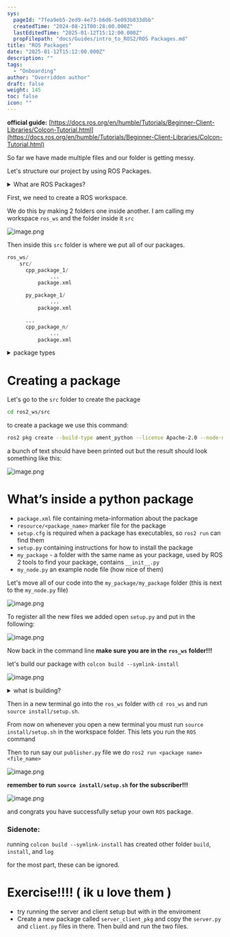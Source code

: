 ```yaml
---
sys:
  pageId: "7fea9eb5-2ed9-4e73-b6d6-5e093b833dbb"
  createdTime: "2024-08-21T00:28:00.000Z"
  lastEditedTime: "2025-01-12T15:12:00.000Z"
  propFilepath: "docs/Guides/intro_to_ROS2/ROS Packages.md"
title: "ROS Packages"
date: "2025-01-12T15:12:00.000Z"
description: ""
tags:
  - "Onboarding"
author: "Overridden author"
draft: false
weight: 145
toc: false
icon: ""
---
```


**official guide:** [https://docs.ros.org/en/humble/Tutorials/Beginner-Client-Libraries/Colcon-Tutorial.html](https://docs.ros.org/en/humble/Tutorials/Beginner-Client-Libraries/Colcon-Tutorial.html)

So far we have made multiple files and our folder is getting messy.

Let's structure our project by using ROS Packages.

<details>

<summary>What are ROS Packages?</summary>

ROS Packages are, as the name implies, packages of code that are highly sharable between ROS developers.

They consist of a folder, `package.xml` file, and source code

```python
      cpp_package_1/
		      ... imagine much code files here ..
          package.xml
```

</details>

First, we need to create a ROS workspace.

We do this by making 2 folders one inside another. I am calling my workspace `ros_ws` and the folder inside it `src`

![image.png](https://prod-files-secure.s3.us-west-2.amazonaws.com/d518164a-d88e-44d1-a4ee-3adb3bd8bce0/70706947-fd18-4537-a67b-e12946812d31/image.png?X-Amz-Algorithm=AWS4-HMAC-SHA256&X-Amz-Content-Sha256=UNSIGNED-PAYLOAD&X-Amz-Credential=ASIAZI2LB4662DGRVUTY%2F20250325%2Fus-west-2%2Fs3%2Faws4_request&X-Amz-Date=20250325T181141Z&X-Amz-Expires=3600&X-Amz-Security-Token=IQoJb3JpZ2luX2VjELH%2F%2F%2F%2F%2F%2F%2F%2F%2F%2FwEaCXVzLXdlc3QtMiJHMEUCIQClbPMTuMNcxVQD8w84wFyhvedPRip6uQU%2FLD8aTUdLpAIgRsDcTci9Uo3p1tlXh1SvLrRkOHRo6S%2B%2FN%2B2d%2FBKIrLMq%2FwMIGhAAGgw2Mzc0MjMxODM4MDUiDNMIj9aqv4jppZZ4DCrcA4LMSjIEBLQKuVq2%2FRGppzo7gCdh%2FQTWM368w2jIb3Y3EEACROx052MjUdbwbxcCTdNcGlZvYqGsZqz7HjI%2FTTqRBNSy9iOa%2F3thvwbG2Cv1NAeKHOOW21eNhUm8ryaPg2OhysOO2rDCvD6VaEGuHdlyiB1zra7QZKC7NDzb5uEf8qdRILCJko5AZv1kdNjU6%2Bf%2BSxuj5I5GKyNyIwxsAtxX7Y3qyCO2YyMjFPTrW1WLxHAlfXvKoHWmMvOnibyb%2FbjAC%2BdJ8b1Kd1A7ELV%2BgrIvJvHV4azngzFHtaqR4v7FGUlt0OZB3J%2FAJpspQwl%2Fd3l26iYz22PtDD5%2F1VEGLxIOlr93%2FfbAA4C96qEER7%2B9yb4ui%2FmlFeXu2YprU9X2zJhmIyWwJnDR9gKZwAj6%2BUneeRvcGVDBCM%2FD1ZATjMF%2BoeIl8sVZeB%2FXRYH4cU%2F8KZdmOhpj6rjlPOviS%2BfjDB9Q6bC7byeqxxT1K7WHKdfDbeTQ9XFaFvCD%2FYm3UjiPXHiiWABFWrf5FMz8xV6VR6X5xIwKjoxjo4c57NHHv7sz55QP29%2BB1lllSZqx70vZzzYlgrowgqIDiaRL23kZ16%2FFYZPc482VLlADlLq4vPO3nlVnb13uJmQZdrr8MJzFi78GOqUBBz7skgMIuFMoZYVKPlKOb0q7Nb%2BEL2VJNZGvzvuAEl4j7y3HjfYPAC3NWVAba292uPfu9gWgYFxD9kNs46ZS9SvmuW%2B%2FfjfETeZhfgGlFeLegLjIch9hWsphi5itZiukOLO5D7ufdqxTag5kWYlhKjMnRLtKGFmQgHUzzo3xN0W6fQ%2Bvyvxh5b3yNV6gIs%2BwI0mLMCmgIouilOq7WmdmKz2jSHXg&X-Amz-Signature=2a0c08db8a75592bf92d969c1be4ece2784b3275e863f89f7b412b869c89dbfe&X-Amz-SignedHeaders=host&x-id=GetObject)

Then inside this `src` folder is where we put all of our packages.

```python
ros_ws/
    src/
      cpp_package_1/
		      ...
          package.xml

      py_package_1/
		      ...
          package.xml

      ...
      cpp_package_n/
		      ...
          package.xml

```

<details>

<summary>package types</summary>

packages can be either `C++` or python.

the intern file structure is different for each but for this guide we will stick to creating python packages

</details>

# Creating a package

Let's go to the `src` folder to create the package

```bash
cd ros2_ws/src
```

to create a package we use this command:

```bash
ros2 pkg create --build-type ament_python --license Apache-2.0 --node-name my_node my_package
```

a bunch of text should have been printed out but the result should look something like this:

![image.png](https://prod-files-secure.s3.us-west-2.amazonaws.com/d518164a-d88e-44d1-a4ee-3adb3bd8bce0/e6cf1e3f-8512-4a3e-b131-079f800bf3e8/image.png?X-Amz-Algorithm=AWS4-HMAC-SHA256&X-Amz-Content-Sha256=UNSIGNED-PAYLOAD&X-Amz-Credential=ASIAZI2LB4662DGRVUTY%2F20250325%2Fus-west-2%2Fs3%2Faws4_request&X-Amz-Date=20250325T181141Z&X-Amz-Expires=3600&X-Amz-Security-Token=IQoJb3JpZ2luX2VjELH%2F%2F%2F%2F%2F%2F%2F%2F%2F%2FwEaCXVzLXdlc3QtMiJHMEUCIQClbPMTuMNcxVQD8w84wFyhvedPRip6uQU%2FLD8aTUdLpAIgRsDcTci9Uo3p1tlXh1SvLrRkOHRo6S%2B%2FN%2B2d%2FBKIrLMq%2FwMIGhAAGgw2Mzc0MjMxODM4MDUiDNMIj9aqv4jppZZ4DCrcA4LMSjIEBLQKuVq2%2FRGppzo7gCdh%2FQTWM368w2jIb3Y3EEACROx052MjUdbwbxcCTdNcGlZvYqGsZqz7HjI%2FTTqRBNSy9iOa%2F3thvwbG2Cv1NAeKHOOW21eNhUm8ryaPg2OhysOO2rDCvD6VaEGuHdlyiB1zra7QZKC7NDzb5uEf8qdRILCJko5AZv1kdNjU6%2Bf%2BSxuj5I5GKyNyIwxsAtxX7Y3qyCO2YyMjFPTrW1WLxHAlfXvKoHWmMvOnibyb%2FbjAC%2BdJ8b1Kd1A7ELV%2BgrIvJvHV4azngzFHtaqR4v7FGUlt0OZB3J%2FAJpspQwl%2Fd3l26iYz22PtDD5%2F1VEGLxIOlr93%2FfbAA4C96qEER7%2B9yb4ui%2FmlFeXu2YprU9X2zJhmIyWwJnDR9gKZwAj6%2BUneeRvcGVDBCM%2FD1ZATjMF%2BoeIl8sVZeB%2FXRYH4cU%2F8KZdmOhpj6rjlPOviS%2BfjDB9Q6bC7byeqxxT1K7WHKdfDbeTQ9XFaFvCD%2FYm3UjiPXHiiWABFWrf5FMz8xV6VR6X5xIwKjoxjo4c57NHHv7sz55QP29%2BB1lllSZqx70vZzzYlgrowgqIDiaRL23kZ16%2FFYZPc482VLlADlLq4vPO3nlVnb13uJmQZdrr8MJzFi78GOqUBBz7skgMIuFMoZYVKPlKOb0q7Nb%2BEL2VJNZGvzvuAEl4j7y3HjfYPAC3NWVAba292uPfu9gWgYFxD9kNs46ZS9SvmuW%2B%2FfjfETeZhfgGlFeLegLjIch9hWsphi5itZiukOLO5D7ufdqxTag5kWYlhKjMnRLtKGFmQgHUzzo3xN0W6fQ%2Bvyvxh5b3yNV6gIs%2BwI0mLMCmgIouilOq7WmdmKz2jSHXg&X-Amz-Signature=21f9ec7a27ed3d4c5de54e364cac5d3f8be69bdab5951aee51b1d3523b2d3fc9&X-Amz-SignedHeaders=host&x-id=GetObject)

# What’s inside a python package

- `package.xml` file containing meta-information about the package
- `resource/<package_name>` marker file for the package
- `setup.cfg` is required when a package has executables, so `ros2 run` can find them
- `setup.py` containing instructions for how to install the package
- `my_package` - a folder with the same name as your package, used by ROS 2 tools to find your package, contains `__init__.py`
- `my_node.py` an example node file (how nice of them)

Let's move all of our code into the `my_package/my_package` folder (this is next to the `my_node.py` file)

![image.png](https://prod-files-secure.s3.us-west-2.amazonaws.com/d518164a-d88e-44d1-a4ee-3adb3bd8bce0/9ce58f11-0da9-4d3e-b86d-506a9685d378/image.png?X-Amz-Algorithm=AWS4-HMAC-SHA256&X-Amz-Content-Sha256=UNSIGNED-PAYLOAD&X-Amz-Credential=ASIAZI2LB4662DGRVUTY%2F20250325%2Fus-west-2%2Fs3%2Faws4_request&X-Amz-Date=20250325T181141Z&X-Amz-Expires=3600&X-Amz-Security-Token=IQoJb3JpZ2luX2VjELH%2F%2F%2F%2F%2F%2F%2F%2F%2F%2FwEaCXVzLXdlc3QtMiJHMEUCIQClbPMTuMNcxVQD8w84wFyhvedPRip6uQU%2FLD8aTUdLpAIgRsDcTci9Uo3p1tlXh1SvLrRkOHRo6S%2B%2FN%2B2d%2FBKIrLMq%2FwMIGhAAGgw2Mzc0MjMxODM4MDUiDNMIj9aqv4jppZZ4DCrcA4LMSjIEBLQKuVq2%2FRGppzo7gCdh%2FQTWM368w2jIb3Y3EEACROx052MjUdbwbxcCTdNcGlZvYqGsZqz7HjI%2FTTqRBNSy9iOa%2F3thvwbG2Cv1NAeKHOOW21eNhUm8ryaPg2OhysOO2rDCvD6VaEGuHdlyiB1zra7QZKC7NDzb5uEf8qdRILCJko5AZv1kdNjU6%2Bf%2BSxuj5I5GKyNyIwxsAtxX7Y3qyCO2YyMjFPTrW1WLxHAlfXvKoHWmMvOnibyb%2FbjAC%2BdJ8b1Kd1A7ELV%2BgrIvJvHV4azngzFHtaqR4v7FGUlt0OZB3J%2FAJpspQwl%2Fd3l26iYz22PtDD5%2F1VEGLxIOlr93%2FfbAA4C96qEER7%2B9yb4ui%2FmlFeXu2YprU9X2zJhmIyWwJnDR9gKZwAj6%2BUneeRvcGVDBCM%2FD1ZATjMF%2BoeIl8sVZeB%2FXRYH4cU%2F8KZdmOhpj6rjlPOviS%2BfjDB9Q6bC7byeqxxT1K7WHKdfDbeTQ9XFaFvCD%2FYm3UjiPXHiiWABFWrf5FMz8xV6VR6X5xIwKjoxjo4c57NHHv7sz55QP29%2BB1lllSZqx70vZzzYlgrowgqIDiaRL23kZ16%2FFYZPc482VLlADlLq4vPO3nlVnb13uJmQZdrr8MJzFi78GOqUBBz7skgMIuFMoZYVKPlKOb0q7Nb%2BEL2VJNZGvzvuAEl4j7y3HjfYPAC3NWVAba292uPfu9gWgYFxD9kNs46ZS9SvmuW%2B%2FfjfETeZhfgGlFeLegLjIch9hWsphi5itZiukOLO5D7ufdqxTag5kWYlhKjMnRLtKGFmQgHUzzo3xN0W6fQ%2Bvyvxh5b3yNV6gIs%2BwI0mLMCmgIouilOq7WmdmKz2jSHXg&X-Amz-Signature=763dc5661ef9854a80e008ea96e7e76be1054a44099abfd2a2c28242b1b8f82e&X-Amz-SignedHeaders=host&x-id=GetObject)

To register all the new files we added open `setup.py` and put in the following:

![image.png](https://prod-files-secure.s3.us-west-2.amazonaws.com/d518164a-d88e-44d1-a4ee-3adb3bd8bce0/1cd7c262-4cae-4496-9d75-c178537d24a2/image.png?X-Amz-Algorithm=AWS4-HMAC-SHA256&X-Amz-Content-Sha256=UNSIGNED-PAYLOAD&X-Amz-Credential=ASIAZI2LB4662DGRVUTY%2F20250325%2Fus-west-2%2Fs3%2Faws4_request&X-Amz-Date=20250325T181141Z&X-Amz-Expires=3600&X-Amz-Security-Token=IQoJb3JpZ2luX2VjELH%2F%2F%2F%2F%2F%2F%2F%2F%2F%2FwEaCXVzLXdlc3QtMiJHMEUCIQClbPMTuMNcxVQD8w84wFyhvedPRip6uQU%2FLD8aTUdLpAIgRsDcTci9Uo3p1tlXh1SvLrRkOHRo6S%2B%2FN%2B2d%2FBKIrLMq%2FwMIGhAAGgw2Mzc0MjMxODM4MDUiDNMIj9aqv4jppZZ4DCrcA4LMSjIEBLQKuVq2%2FRGppzo7gCdh%2FQTWM368w2jIb3Y3EEACROx052MjUdbwbxcCTdNcGlZvYqGsZqz7HjI%2FTTqRBNSy9iOa%2F3thvwbG2Cv1NAeKHOOW21eNhUm8ryaPg2OhysOO2rDCvD6VaEGuHdlyiB1zra7QZKC7NDzb5uEf8qdRILCJko5AZv1kdNjU6%2Bf%2BSxuj5I5GKyNyIwxsAtxX7Y3qyCO2YyMjFPTrW1WLxHAlfXvKoHWmMvOnibyb%2FbjAC%2BdJ8b1Kd1A7ELV%2BgrIvJvHV4azngzFHtaqR4v7FGUlt0OZB3J%2FAJpspQwl%2Fd3l26iYz22PtDD5%2F1VEGLxIOlr93%2FfbAA4C96qEER7%2B9yb4ui%2FmlFeXu2YprU9X2zJhmIyWwJnDR9gKZwAj6%2BUneeRvcGVDBCM%2FD1ZATjMF%2BoeIl8sVZeB%2FXRYH4cU%2F8KZdmOhpj6rjlPOviS%2BfjDB9Q6bC7byeqxxT1K7WHKdfDbeTQ9XFaFvCD%2FYm3UjiPXHiiWABFWrf5FMz8xV6VR6X5xIwKjoxjo4c57NHHv7sz55QP29%2BB1lllSZqx70vZzzYlgrowgqIDiaRL23kZ16%2FFYZPc482VLlADlLq4vPO3nlVnb13uJmQZdrr8MJzFi78GOqUBBz7skgMIuFMoZYVKPlKOb0q7Nb%2BEL2VJNZGvzvuAEl4j7y3HjfYPAC3NWVAba292uPfu9gWgYFxD9kNs46ZS9SvmuW%2B%2FfjfETeZhfgGlFeLegLjIch9hWsphi5itZiukOLO5D7ufdqxTag5kWYlhKjMnRLtKGFmQgHUzzo3xN0W6fQ%2Bvyvxh5b3yNV6gIs%2BwI0mLMCmgIouilOq7WmdmKz2jSHXg&X-Amz-Signature=49ac0a587f34c6e421a78d7ea2da543431097e2c34a1b6160937716b8ac612d8&X-Amz-SignedHeaders=host&x-id=GetObject)

Now back in the command line **make sure you are in the** **`ros_ws`** **folder!!!**

let's build our package with `colcon build --symlink-install`

![image.png](https://prod-files-secure.s3.us-west-2.amazonaws.com/d518164a-d88e-44d1-a4ee-3adb3bd8bce0/2f2a0d27-b173-48fd-b189-5f5c0ce65619/image.png?X-Amz-Algorithm=AWS4-HMAC-SHA256&X-Amz-Content-Sha256=UNSIGNED-PAYLOAD&X-Amz-Credential=ASIAZI2LB4662DGRVUTY%2F20250325%2Fus-west-2%2Fs3%2Faws4_request&X-Amz-Date=20250325T181141Z&X-Amz-Expires=3600&X-Amz-Security-Token=IQoJb3JpZ2luX2VjELH%2F%2F%2F%2F%2F%2F%2F%2F%2F%2FwEaCXVzLXdlc3QtMiJHMEUCIQClbPMTuMNcxVQD8w84wFyhvedPRip6uQU%2FLD8aTUdLpAIgRsDcTci9Uo3p1tlXh1SvLrRkOHRo6S%2B%2FN%2B2d%2FBKIrLMq%2FwMIGhAAGgw2Mzc0MjMxODM4MDUiDNMIj9aqv4jppZZ4DCrcA4LMSjIEBLQKuVq2%2FRGppzo7gCdh%2FQTWM368w2jIb3Y3EEACROx052MjUdbwbxcCTdNcGlZvYqGsZqz7HjI%2FTTqRBNSy9iOa%2F3thvwbG2Cv1NAeKHOOW21eNhUm8ryaPg2OhysOO2rDCvD6VaEGuHdlyiB1zra7QZKC7NDzb5uEf8qdRILCJko5AZv1kdNjU6%2Bf%2BSxuj5I5GKyNyIwxsAtxX7Y3qyCO2YyMjFPTrW1WLxHAlfXvKoHWmMvOnibyb%2FbjAC%2BdJ8b1Kd1A7ELV%2BgrIvJvHV4azngzFHtaqR4v7FGUlt0OZB3J%2FAJpspQwl%2Fd3l26iYz22PtDD5%2F1VEGLxIOlr93%2FfbAA4C96qEER7%2B9yb4ui%2FmlFeXu2YprU9X2zJhmIyWwJnDR9gKZwAj6%2BUneeRvcGVDBCM%2FD1ZATjMF%2BoeIl8sVZeB%2FXRYH4cU%2F8KZdmOhpj6rjlPOviS%2BfjDB9Q6bC7byeqxxT1K7WHKdfDbeTQ9XFaFvCD%2FYm3UjiPXHiiWABFWrf5FMz8xV6VR6X5xIwKjoxjo4c57NHHv7sz55QP29%2BB1lllSZqx70vZzzYlgrowgqIDiaRL23kZ16%2FFYZPc482VLlADlLq4vPO3nlVnb13uJmQZdrr8MJzFi78GOqUBBz7skgMIuFMoZYVKPlKOb0q7Nb%2BEL2VJNZGvzvuAEl4j7y3HjfYPAC3NWVAba292uPfu9gWgYFxD9kNs46ZS9SvmuW%2B%2FfjfETeZhfgGlFeLegLjIch9hWsphi5itZiukOLO5D7ufdqxTag5kWYlhKjMnRLtKGFmQgHUzzo3xN0W6fQ%2Bvyvxh5b3yNV6gIs%2BwI0mLMCmgIouilOq7WmdmKz2jSHXg&X-Amz-Signature=1c40bf1e486469e14ce7cb2f4f63e7e331d75550e149163a50269f9325a25e2c&X-Amz-SignedHeaders=host&x-id=GetObject)

<details>

<summary>what is building?</summary>

if you are a CS major at Rose-Hulman you will learn the answer to this in CSSE132

but TLDR; is it combines all the code files into one program that can be run easily 

</details>

Then in a new terminal go into the `ros_ws` folder with `cd ros_ws` and run `source install/setup.sh`. 

From now on whenever you open a new terminal you must run `source install/setup.sh` in the workspace folder. This lets you run the `ROS` command

Then to run say our `publisher.py` file we do `ros2 run <package name> <file_name>`

![image.png](https://prod-files-secure.s3.us-west-2.amazonaws.com/d518164a-d88e-44d1-a4ee-3adb3bd8bce0/4f4b1219-3a44-4632-aa0a-ce3471699f59/image.png?X-Amz-Algorithm=AWS4-HMAC-SHA256&X-Amz-Content-Sha256=UNSIGNED-PAYLOAD&X-Amz-Credential=ASIAZI2LB4662DGRVUTY%2F20250325%2Fus-west-2%2Fs3%2Faws4_request&X-Amz-Date=20250325T181141Z&X-Amz-Expires=3600&X-Amz-Security-Token=IQoJb3JpZ2luX2VjELH%2F%2F%2F%2F%2F%2F%2F%2F%2F%2FwEaCXVzLXdlc3QtMiJHMEUCIQClbPMTuMNcxVQD8w84wFyhvedPRip6uQU%2FLD8aTUdLpAIgRsDcTci9Uo3p1tlXh1SvLrRkOHRo6S%2B%2FN%2B2d%2FBKIrLMq%2FwMIGhAAGgw2Mzc0MjMxODM4MDUiDNMIj9aqv4jppZZ4DCrcA4LMSjIEBLQKuVq2%2FRGppzo7gCdh%2FQTWM368w2jIb3Y3EEACROx052MjUdbwbxcCTdNcGlZvYqGsZqz7HjI%2FTTqRBNSy9iOa%2F3thvwbG2Cv1NAeKHOOW21eNhUm8ryaPg2OhysOO2rDCvD6VaEGuHdlyiB1zra7QZKC7NDzb5uEf8qdRILCJko5AZv1kdNjU6%2Bf%2BSxuj5I5GKyNyIwxsAtxX7Y3qyCO2YyMjFPTrW1WLxHAlfXvKoHWmMvOnibyb%2FbjAC%2BdJ8b1Kd1A7ELV%2BgrIvJvHV4azngzFHtaqR4v7FGUlt0OZB3J%2FAJpspQwl%2Fd3l26iYz22PtDD5%2F1VEGLxIOlr93%2FfbAA4C96qEER7%2B9yb4ui%2FmlFeXu2YprU9X2zJhmIyWwJnDR9gKZwAj6%2BUneeRvcGVDBCM%2FD1ZATjMF%2BoeIl8sVZeB%2FXRYH4cU%2F8KZdmOhpj6rjlPOviS%2BfjDB9Q6bC7byeqxxT1K7WHKdfDbeTQ9XFaFvCD%2FYm3UjiPXHiiWABFWrf5FMz8xV6VR6X5xIwKjoxjo4c57NHHv7sz55QP29%2BB1lllSZqx70vZzzYlgrowgqIDiaRL23kZ16%2FFYZPc482VLlADlLq4vPO3nlVnb13uJmQZdrr8MJzFi78GOqUBBz7skgMIuFMoZYVKPlKOb0q7Nb%2BEL2VJNZGvzvuAEl4j7y3HjfYPAC3NWVAba292uPfu9gWgYFxD9kNs46ZS9SvmuW%2B%2FfjfETeZhfgGlFeLegLjIch9hWsphi5itZiukOLO5D7ufdqxTag5kWYlhKjMnRLtKGFmQgHUzzo3xN0W6fQ%2Bvyvxh5b3yNV6gIs%2BwI0mLMCmgIouilOq7WmdmKz2jSHXg&X-Amz-Signature=c682791e9ddf675f52da66dfd5342f39e16efd7f7d60a73b995007b565ce136e&X-Amz-SignedHeaders=host&x-id=GetObject)

**remember to run** **`source install/setup.sh`** **for the subscriber!!!**

![image.png](https://prod-files-secure.s3.us-west-2.amazonaws.com/d518164a-d88e-44d1-a4ee-3adb3bd8bce0/02121119-dad4-49ec-8356-c956108b4243/image.png?X-Amz-Algorithm=AWS4-HMAC-SHA256&X-Amz-Content-Sha256=UNSIGNED-PAYLOAD&X-Amz-Credential=ASIAZI2LB4662DGRVUTY%2F20250325%2Fus-west-2%2Fs3%2Faws4_request&X-Amz-Date=20250325T181141Z&X-Amz-Expires=3600&X-Amz-Security-Token=IQoJb3JpZ2luX2VjELH%2F%2F%2F%2F%2F%2F%2F%2F%2F%2FwEaCXVzLXdlc3QtMiJHMEUCIQClbPMTuMNcxVQD8w84wFyhvedPRip6uQU%2FLD8aTUdLpAIgRsDcTci9Uo3p1tlXh1SvLrRkOHRo6S%2B%2FN%2B2d%2FBKIrLMq%2FwMIGhAAGgw2Mzc0MjMxODM4MDUiDNMIj9aqv4jppZZ4DCrcA4LMSjIEBLQKuVq2%2FRGppzo7gCdh%2FQTWM368w2jIb3Y3EEACROx052MjUdbwbxcCTdNcGlZvYqGsZqz7HjI%2FTTqRBNSy9iOa%2F3thvwbG2Cv1NAeKHOOW21eNhUm8ryaPg2OhysOO2rDCvD6VaEGuHdlyiB1zra7QZKC7NDzb5uEf8qdRILCJko5AZv1kdNjU6%2Bf%2BSxuj5I5GKyNyIwxsAtxX7Y3qyCO2YyMjFPTrW1WLxHAlfXvKoHWmMvOnibyb%2FbjAC%2BdJ8b1Kd1A7ELV%2BgrIvJvHV4azngzFHtaqR4v7FGUlt0OZB3J%2FAJpspQwl%2Fd3l26iYz22PtDD5%2F1VEGLxIOlr93%2FfbAA4C96qEER7%2B9yb4ui%2FmlFeXu2YprU9X2zJhmIyWwJnDR9gKZwAj6%2BUneeRvcGVDBCM%2FD1ZATjMF%2BoeIl8sVZeB%2FXRYH4cU%2F8KZdmOhpj6rjlPOviS%2BfjDB9Q6bC7byeqxxT1K7WHKdfDbeTQ9XFaFvCD%2FYm3UjiPXHiiWABFWrf5FMz8xV6VR6X5xIwKjoxjo4c57NHHv7sz55QP29%2BB1lllSZqx70vZzzYlgrowgqIDiaRL23kZ16%2FFYZPc482VLlADlLq4vPO3nlVnb13uJmQZdrr8MJzFi78GOqUBBz7skgMIuFMoZYVKPlKOb0q7Nb%2BEL2VJNZGvzvuAEl4j7y3HjfYPAC3NWVAba292uPfu9gWgYFxD9kNs46ZS9SvmuW%2B%2FfjfETeZhfgGlFeLegLjIch9hWsphi5itZiukOLO5D7ufdqxTag5kWYlhKjMnRLtKGFmQgHUzzo3xN0W6fQ%2Bvyvxh5b3yNV6gIs%2BwI0mLMCmgIouilOq7WmdmKz2jSHXg&X-Amz-Signature=8f6b81b2dde4e5281443be3494993c1e47cb77c63846ccd4c83c76872c9584f7&X-Amz-SignedHeaders=host&x-id=GetObject)

and congrats you have successfully setup your own `ROS` package.

### Sidenote:

running `colcon build --symlink-install` has created other folder `build`, `install`, and `log`

for the most part, these can be ignored.

# Exercise!!!! ( ik u love them )

- try running the server and client setup but with in the enviroment
- Create a new package called `server_client_pkg` and copy the `server.py` and `client.py` files in there. Then build and run the two files.
